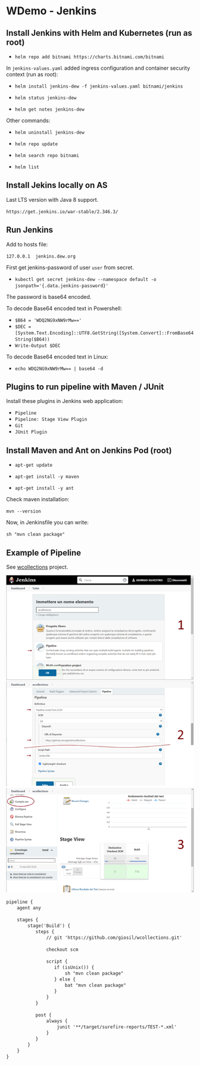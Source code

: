 # WDemo - Jenkins

## Install Jenkins with Helm and Kubernetes (run as root)

- `helm repo add bitnami https://charts.bitnami.com/bitnami`

In `jenkins-values.yaml` added ingress configuration and container security context (run as root):

- `helm install jenkins-dew -f jenkins-values.yaml bitnami/jenkins`

- `helm status jenkins-dew`

- `helm get notes jenkins-dew`

Other commands:

- `helm uninstall jenkins-dew`

- `helm repo update`

- `helm search repo bitnami`

- `helm list`

## Install Jekins locally on AS

Last LTS version with Java 8 support.

`https://get.jenkins.io/war-stable/2.346.3/`

## Run Jenkins

Add to hosts file:

`127.0.0.1	jenkins.dew.org`

First get jenkins-password of user `user` from secret.

- `kubectl get secret jenkins-dew --namespace default -o jsonpath='{.data.jenkins-password}'`

The password is base64 encoded.

To decode Base64 encoded text in Powershell:

- `$B64 = 'WDQ2NG9xNW9rMw=='`
- `$DEC = [System.Text.Encoding]::UTF8.GetString([System.Convert]::FromBase64String($B64))`
- `Write-Output $DEC`

To decode Base64 encoded text in Linux:

- `echo WDQ2NG9xNW9rMw== | base64 -d`

## Plugins to run pipeline with Maven / JUnit

Install these plugins in Jenkins web application:

- `Pipeline`
- `Pipeline: Stage View Plugin`
- `Git`
- `JUnit Plugin`

## Install Maven and Ant on Jenkins Pod (root)

- `apt-get update`

- `apt-get install -y maven`

- `apt-get install -y ant`

Check maven installation:

`mvn --version`

Now, in Jenkinsfile you can write:

`sh "mvn clean package"`

## Example of Pipeline

See [wcollections](https://github.com/giosil/wcollections) project.

![Jenkins](jenkins.png)

```
pipeline {
    agent any
    
    stages {
        stage('Build') {
           steps {
               // git 'https://github.com/giosil/wcollections.git'
               
               checkout scm
               
               script {
                  if (isUnix()) {
                      sh "mvn clean package"
                  } else {
                      bat "mvn clean package"
                  }
               }
           }
           
           post {
               always {
                   junit '**/target/surefire-reports/TEST-*.xml'
               }
           }
        }
    }
}
```